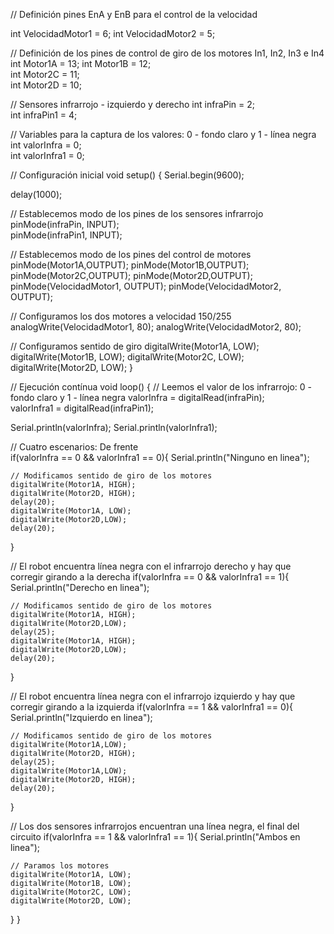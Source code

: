 
// Definición pines EnA y EnB para el control de la velocidad

int VelocidadMotor1 = 6; 
int VelocidadMotor2 = 5;

// Definición de los pines de control de giro de los motores In1, In2, In3 e In4
int Motor1A = 13; 
int Motor1B = 12;  
int Motor2C = 11;                                                                       
int Motor2D = 10; 

// Sensores infrarrojo - izquierdo y derecho
int infraPin  = 2;    
int infraPin1 = 4;

// Variables para la captura de los valores: 0 - fondo claro y 1 - línea negra
int valorInfra = 0;  
int valorInfra1 = 0;  

// Configuración inicial
void setup() {
  Serial.begin(9600);
  
  delay(1000);

  // Establecemos modo de los pines de los sensores infrarrojo
  pinMode(infraPin, INPUT);    
  pinMode(infraPin1, INPUT);

  // Establecemos modo de los pines del control de motores
  pinMode(Motor1A,OUTPUT);
  pinMode(Motor1B,OUTPUT);
  pinMode(Motor2C,OUTPUT);
  pinMode(Motor2D,OUTPUT);
  pinMode(VelocidadMotor1, OUTPUT);
  pinMode(VelocidadMotor2, OUTPUT);

  // Configuramos los dos motores a velocidad 150/255
  analogWrite(VelocidadMotor1, 80); 
  analogWrite(VelocidadMotor2, 80);  

  // Configuramos sentido de giro
  digitalWrite(Motor1A, LOW);
  digitalWrite(Motor1B, LOW);
  digitalWrite(Motor2C, LOW);
  digitalWrite(Motor2D, LOW);
}

// Ejecución contínua
void loop() {
  // Leemos el valor de los infrarrojo: 0 - fondo claro y 1 - línea negra
  valorInfra = digitalRead(infraPin);   
  valorInfra1 = digitalRead(infraPin1);

  Serial.println(valorInfra);
  Serial.println(valorInfra1);
         
  // Cuatro escenarios: De frente      
  if(valorInfra == 0 && valorInfra1 == 0){
    Serial.println("Ninguno en linea");
    
    // Modificamos sentido de giro de los motores
    digitalWrite(Motor1A, HIGH);
    digitalWrite(Motor2D, HIGH);
    delay(20);                      
    digitalWrite(Motor1A, LOW);
    digitalWrite(Motor2D,LOW);
    delay(20);                     
  }

  // El robot encuentra línea negra con el infrarrojo derecho y hay que corregir girando a la derecha
  if(valorInfra == 0 && valorInfra1 == 1){  
    Serial.println("Derecho en linea");
    
    // Modificamos sentido de giro de los motores
    digitalWrite(Motor1A, HIGH);
    digitalWrite(Motor2D,LOW);
    delay(25);
    digitalWrite(Motor1A, HIGH);
    digitalWrite(Motor2D,LOW);
    delay(20);
  }

  // El robot encuentra línea negra con el infrarrojo izquierdo y hay que corregir girando a la izquierda
  if(valorInfra == 1 && valorInfra1 == 0){ 
    Serial.println("Izquierdo en linea");
    
    // Modificamos sentido de giro de los motores
    digitalWrite(Motor1A,LOW);
    digitalWrite(Motor2D, HIGH);
    delay(25);
    digitalWrite(Motor1A,LOW);
    digitalWrite(Motor2D, HIGH);
    delay(20);
  }

  // Los dos sensores infrarrojos encuentran una línea negra, el final del circuito
  if(valorInfra == 1 && valorInfra1 == 1){ 
    Serial.println("Ambos en linea");
    
    // Paramos los motores 
    digitalWrite(Motor1A, LOW);
    digitalWrite(Motor1B, LOW);
    digitalWrite(Motor2C, LOW);
    digitalWrite(Motor2D, LOW);
  }
}

